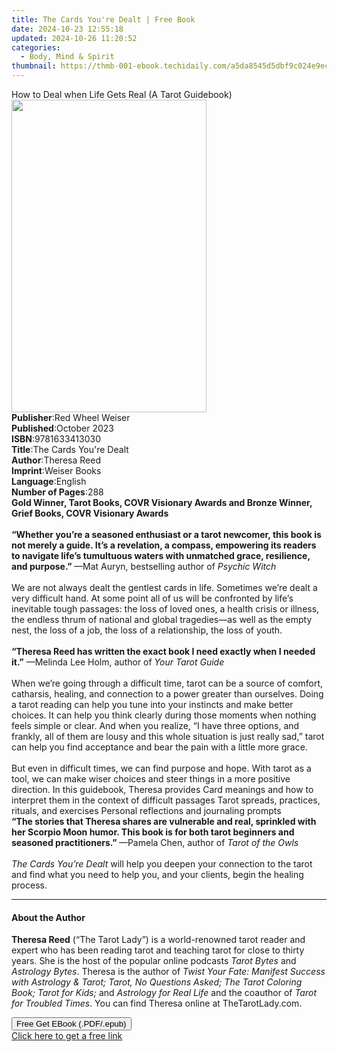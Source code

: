 ```yaml
---
title: The Cards You're Dealt | Free Book
date: 2024-10-23 12:55:18
updated: 2024-10-26 11:20:52
categories:
  - Body, Mind & Spirit
thumbnail: https://thmb-001-ebook.techidaily.com/a5da8545d5dbf9c024e9ec24675118786e3f717794ce31015bfee4eaa2599973.jpg
---
```

<main id="book-container">
  <div class="flex flex-col">
    <div class="book-brief flex-1 py-6 px-4 sm:p-6 md:py-10 md:px-8">
      <!-- brief-->
      <div class="book-brief-main">
        How to Deal when Life Gets Real (A Tarot Guidebook)
      </div>
    </div>
    <div
      class="book-meta-info flex-1 grid gap-4 col-start-1 col-end-3 row-start-1 sm:mb-6 sm:grid-cols-4 lg:gap-6 lg:col-start-2 lg:row-end-6 lg:row-span-6 lg:mb-0"
    >
      <div
        class="book-meta-info-left place-content-center mt-4 p-4 text-sm leading-6 col-start-2 col-span-2 dark:text-slate-400"
      >
        <img
          class="w-full h-500 object-cover rounded-lg sm:h-255 sm:col-span-2 lg:col-span-full"
          src="https://img-001-ebook.techidaily.com/50a112e5497e59c55185ea414d496d4d1bb84e1a6da5dfa847ba9106d1fcf743.jpg"
          alt=""
          width="312"
          height="500"
        />
      </div>
      <div
        class="book-meta-info-right mt-2 col-start-1 row-start-2 col-span-3 self-center"
      >
        <!-- meta data  -->
        <div class="flex flex-col px-4 md:px-8">
          <div class="flex-1">
            <strong>Publisher</strong>:<span class="px-2"
              >Red Wheel Weiser</span
            >
          </div>
          <div class="flex-1">
            <strong>Published</strong>:<span class="px-2">October 2023</span>
          </div>
          <div class="flex-1">
            <strong>ISBN</strong>:<span class="px-2">9781633413030</span>
          </div>
          <div class="flex-1">
            <strong>Title</strong>:<span class="px-2"
              >The Cards You&#39;re Dealt</span
            >
          </div>
          <div class="flex-1">
            <strong>Author</strong>:<span class="px-2">Theresa Reed</span>
          </div>
          <div class="flex-1">
            <strong>Imprint</strong>:<span class="px-2">Weiser Books</span>
          </div>
          <div class="flex-1">
            <strong>Language</strong>:<span class="px-2">English</span>
          </div>
          <div class="flex-1">
            <strong>Number of Pages</strong>:<span class="px-2">288</span>
          </div>
        </div>
      </div>
    </div>
    <div class="book-description flex-1 py-6 px-4 sm:p-6 md:py-10 md:px-8">
      <div class="book-description-main">
        <div accordion-content="" id="description">
          <b
            >Gold Winner, Tarot Books, COVR Visionary Awards and Bronze Winner,
            Grief Books, COVR Visionary Awards</b
          ><br /><br /><b
            >“Whether you’re a seasoned enthusiast or a tarot newcomer, this
            book is not merely a guide. It’s a revelation, a compass, empowering
            its readers to navigate life’s tumultuous waters with unmatched
            grace, resilience, and purpose.” </b
          >—Mat Auryn, bestselling author of <i>Psychic Witch</i><br />
          &nbsp;<br />
          We are not always dealt the gentlest cards in life. Sometimes we’re
          dealt a very difficult hand. At some point all of us will be
          confronted by life’s inevitable tough passages: the loss of loved
          ones, a health crisis or illness, the endless thrum of national and
          global tragedies—as well as the empty nest, the loss of a job, the
          loss of a relationship, the loss of youth.<br />
          &nbsp;<br /><b
            >“Theresa Reed has written the exact book I need exactly when I
            needed it.”</b
          >&nbsp;—Melinda Lee Holm, author of&nbsp;<i>Your Tarot Guide</i><br />
          &nbsp;<br />
          When we’re going through a difficult time, tarot can be a source of
          comfort, catharsis, healing, and connection to a power greater than
          ourselves. Doing a tarot reading can help you tune into your instincts
          and make better choices. It can help you think clearly during those
          moments when nothing feels simple or clear. And when you realize, “I
          have three options, and frankly, all of them are lousy and this whole
          situation is just really sad,” tarot can help you find acceptance and
          bear the pain with a little more grace.<br />
          &nbsp;<br />
          But even in difficult times, we can find purpose and hope. With tarot
          as a tool, we can make wiser choices and steer things in a more
          positive direction. In this guidebook, Theresa provides Card meanings
          and how to interpret them in the context of difficult passages Tarot
          spreads, practices, rituals, and exercises Personal reflections and
          journaling prompts &nbsp;<br /><b
            >“The stories that Theresa shares are vulnerable and real, sprinkled
            with her Scorpio Moon humor. This book is for both tarot beginners
            and seasoned practitioners.” </b
          >—Pamela Chen, author of&nbsp;<i>Tarot of the Owls</i><br />
          &nbsp;<br /><i>The Cards You’re Dealt</i> will help you deepen your
          connection to the tarot and find what you need to help you, and your
          clients, begin the healing process.
        </div>
        <div class="accordion-fader"></div>
      </div>
    </div>
    <div class="book-excerpts flex-1 py-6 px-4 sm:p-6 md:py-10 md:px-8">
      <!-- excerpts-->
      <div class="book-excerpts-main">
        <hr />
        <h4 class="placeholder placeholder-heading">
          <span>About the Author</span>
        </h4>
        <p>
          <b>Theresa Reed</b> (“The Tarot Lady”) is a world-renowned tarot
          reader and expert who has been reading tarot and teaching tarot for
          close to thirty years. She is the host of the popular online podcasts
          <i>Tarot Bytes </i>and <i>Astrology Bytes</i>. Theresa is the author
          of
          <i
            >Twist Your Fate: Manifest Success with Astrology &amp; Tarot;
            Tarot, No Questions Asked; The Tarot Coloring Book; Tarot for Kids; </i
          >and <i>Astrology for Real Life </i>and the coauthor of<i>
            Tarot for Troubled Times</i
          >. You can find Theresa online at TheTarotLady.com.
        </p>
      </div>
    </div>
    <div
      class="book-about-author flex-1 py-6 px-4 sm:p-6 md:py-10 md:px-8"
    ></div>
    <div class="book-free-get flex-1 py-6 px-4 sm:p-6 md:py-10 md:px-8">
      <button
        id="btn-free-get"
        class="bg-blue-500 hover:bg-blue-700 text-white font-bold py-2 px-4 rounded"
      >
        Free Get EBook (.PDF/.epub)
      </button>
      <div id="countdown-display" class="px-2 text-lg mt-2"></div>
      <a
        id="free-link"
        class="hidden bg-blue-500 hover:bg-blue-700 text-white font-bold py-2 px-4 rounded"
        href="https://www.ebooks.com/en-us/book/210780126/the-cards-you-re-dealt/theresa-reed/"
        target="_blank"
        >Click here to get a free link</a
      >
    </div>
    <script>
      let countdownTime = 0;
      let countdownInterval = null;
      document
        .getElementById('btn-free-get')
        .addEventListener('click', startCountdown);
      function startCountdown() {
        countdownTime = new Date().getTime() + 60000 * 3;
        countdownInterval = setInterval(updateCountdown, 1000);
        document.getElementById('btn-free-get').disabled = true;
        document
          .getElementById('btn-free-get')
          .classList.add('bg-gray-500', 'cursor-not-allowed');
      }
      function updateCountdown() {
        let currentTime = new Date().getTime();
        let timeLeft = countdownTime - currentTime;
        let secondsLeft = Math.floor(timeLeft / 1000);
        document.getElementById('countdown-display').innerHTML =
          `Remaining time: ${secondsLeft} seconds.`;
        if (secondsLeft <= 0) {
          clearInterval(countdownInterval);
          document.getElementById('btn-free-get').classList.add('hidden');
          document.getElementById('free-link').classList.remove('hidden');
          document.getElementById('countdown-display').innerHTML = '';
        }
      }
    </script>
  </div>
</main>
